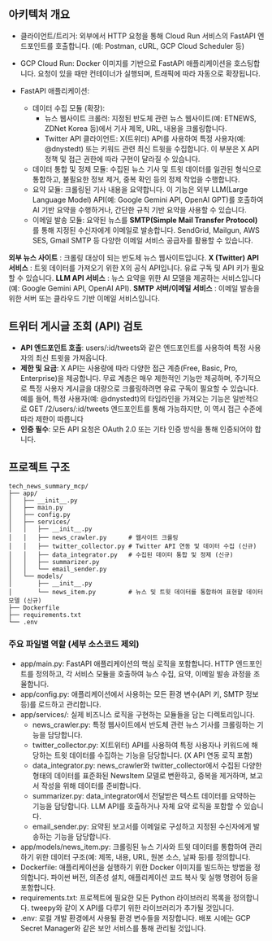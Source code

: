 

## 아키텍처 개요

- 클라이언트/트리거: 외부에서 HTTP 요청을 통해 Cloud Run 서비스의 FastAPI 엔드포인트를 호출합니다. (예: Postman, cURL, GCP Cloud Scheduler 등)
- GCP Cloud Run: Docker 이미지를 기반으로 FastAPI 애플리케이션을 호스팅합니다. 요청이 있을 때만 컨테이너가 실행되며, 트래픽에 따라 자동으로 확장됩니다.
- FastAPI 애플리케이션:

    - 데이터 수집 모듈 (확장):
      - 뉴스 웹사이트 크롤러: 지정된 반도체 관련 뉴스 웹사이트(예: ETNEWS, ZDNet Korea 등)에서 기사 제목, URL, 내용을 크롤링합니다.
      - Twitter API 클라이언트: X(트위터) API를 사용하여 특정 사용자(예: @dnystedt) 또는 키워드 관련 최신 트윗을 수집합니다. 이 부분은 X API 정책 및 접근 권한에 따라 구현이 달라질 수 있습니다.
    - 데이터 통합 및 정제 모듈: 수집된 뉴스 기사 및 트윗 데이터를 일관된 형식으로 통합하고, 불필요한 정보 제거, 중복 확인 등의 정제 작업을 수행합니다.
    - 요약 모듈: 크롤링된 기사 내용을 요약합니다. 이 기능은 외부 LLM(Large Language Model) API(예: Google Gemini API, OpenAI GPT)를 호출하여 AI 기반 요약을 수행하거나, 간단한 규칙 기반 요약을 사용할 수 있습니다.
    - 이메일 발송 모듈: 요약된 뉴스를 **SMTP(Simple Mail Transfer Protocol)** 를 통해 지정된 수신자에게 이메일로 발송합니다. SendGrid, Mailgun, AWS SES, Gmail SMTP 등 다양한 이메일 서비스 공급자를 활용할 수 있습니다.

**외부 뉴스 사이트** : 크롤링 대상이 되는 반도체 뉴스 웹사이트입니다.
**X (Twitter) API 서비스** : 트윗 데이터를 가져오기 위한 X의 공식 API입니다. 유료 구독 및 API 키가 필요할 수 있습니다.
**LLM API 서비스** : 뉴스 요약을 위한 AI 모델을 제공하는 서비스입니다 (예: Google Gemini API, OpenAI API).
**SMTP 서버/이메일 서비스** : 이메일 발송을 위한 서버 또는 클라우드 기반 이메일 서비스입니다.

## 트위터 게시글 조회 (API) 검토
- **API 엔드포인트 호출**: users/:id/tweets와 같은 엔드포인트를 사용하여 특정 사용자의 최신 트윗을 가져옵니다.
- **제한 및 요금**: X API는 사용량에 따라 다양한 접근 계층(Free, Basic, Pro, Enterprise)을 제공합니다. 무료 계층은 매우 제한적인 기능만 제공하며, 주기적으로 특정 사용자 게시글을 대량으로 크롤링하려면 유료 구독이 필요할 수 있습니다. 예를 들어, 특정 사용자(예: @dnystedt)의 타임라인을 가져오는 기능은 일반적으로 GET /2/users/:id/tweets 엔드포인트를 통해 가능하지만, 이 역시 접근 수준에 따라 제한이 따릅니다  
- **인증 필수**: 모든 API 요청은 OAuth 2.0 또는 기타 인증 방식을 통해 인증되어야 합니다.

## 프로젝트 구조

```
tech_news_summary_mcp/
├── app/
│   ├── __init__.py
│   ├── main.py
│   ├── config.py
│   ├── services/
│   │   ├── __init__.py
│   │   ├── news_crawler.py      # 웹사이트 크롤링
│   │   ├── twitter_collector.py # Twitter API 연동 및 데이터 수집 (신규)
│   │   ├── data_integrator.py   # 수집된 데이터 통합 및 정제 (신규)
│   │   ├── summarizer.py
│   │   └── email_sender.py
│   └── models/
│       ├── __init__.py
│       └── news_item.py         # 뉴스 및 트윗 데이터를 통합하여 표현할 데이터 모델 (신규)
├── Dockerfile
├── requirements.txt
└── .env
```

### 주요 파일별 역할 (세부 소스코드 제외)

- app/main.py: FastAPI 애플리케이션의 핵심 로직을 포함합니다. HTTP 엔드포인트를 정의하고, 각 서비스 모듈을 호출하여 뉴스 수집, 요약, 이메일 발송 과정을 조율합니다.  
- app/config.py: 애플리케이션에서 사용하는 모든 환경 변수(API 키, SMTP 정보 등)를 로드하고 관리합니다.  
- app/services/: 실제 비즈니스 로직을 구현하는 모듈들을 담는 디렉토리입니다.  
    - news_crawler.py: 특정 웹사이트에서 반도체 관련 뉴스 기사를 크롤링하는 기능을 담당합니다.  
    - twitter_collector.py: X(트위터) API를 사용하여 특정 사용자나 키워드에 해당하는 트윗 데이터를 수집하는 기능을 담당합니다. (X API 연동 로직 포함)  
    - data_integrator.py: news_crawler와 twitter_collector에서 수집된 다양한 형태의 데이터를 표준화된 NewsItem 모델로 변환하고, 중복을 제거하며, 보고서 작성을 위해 데이터를 준비합니다.  
    - summarizer.py: data_integrator에서 전달받은 텍스트 데이터를 요약하는 기능을 담당합니다. LLM API를 호출하거나 자체 요약 로직을 포함할 수 있습니다.  
    - email_sender.py: 요약된 보고서를 이메일로 구성하고 지정된 수신자에게 발송하는 기능을 담당합니다.  
- app/models/news_item.py: 크롤링된 뉴스 기사와 트윗 데이터를 통합하여 관리하기 위한 데이터 구조(예: 제목, 내용, URL, 원본 소스, 날짜 등)를 정의합니다.  
- Dockerfile: 애플리케이션을 실행하기 위한 Docker 이미지를 빌드하는 방법을 정의합니다. 파이썬 버전, 의존성 설치, 애플리케이션 코드 복사 및 실행 명령어 등을 포함합니다.  
- requirements.txt: 프로젝트에 필요한 모든 Python 라이브러리 목록을 정의합니다. tweepy와 같이 X API를 다루기 위한 라이브러리가 추가될 것입니다.  
- .env: 로컬 개발 환경에서 사용될 환경 변수들을 저장합니다. 배포 시에는 GCP Secret Manager와 같은 보안 서비스를 통해 관리될 것입니다.  



